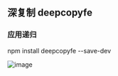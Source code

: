 ## 深复制 deepcopyfe  
### 应用递归  
 npm install deepcopyfe --save-dev  

![image](http://t2.hddhhn.com/uploads/tu/201707/115/52.jpg)